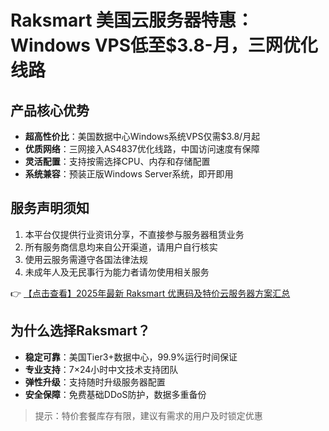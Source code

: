 # Raksmart 美国云服务器特惠：Windows VPS低至$3.8-月，三网优化线路

## 产品核心优势
- **超高性价比**：美国数据中心Windows系统VPS仅需$3.8/月起
- **优质网络**：三网接入AS4837优化线路，中国访问速度有保障
- **灵活配置**：支持按需选择CPU、内存和存储配置
- **系统兼容**：预装正版Windows Server系统，即开即用

## 服务声明须知
1. 本平台仅提供行业资讯分享，不直接参与服务器租赁业务
2. 所有服务商信息均来自公开渠道，请用户自行核实
3. 使用云服务需遵守各国法律法规
4. 未成年人及无民事行为能力者请勿使用相关服务

👉 [【点击查看】2025年最新 Raksmart 优惠码及特价云服务器方案汇总](https://bit.ly/raksmart)

## 为什么选择Raksmart？
- **稳定可靠**：美国Tier3+数据中心，99.9%运行时间保证
- **专业支持**：7×24小时中文技术支持团队
- **弹性升级**：支持随时升级服务器配置
- **安全保障**：免费基础DDoS防护，数据多重备份

> 提示：特价套餐库存有限，建议有需求的用户及时锁定优惠